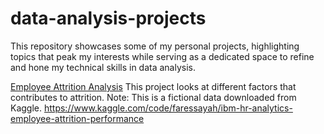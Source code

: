 # data-analysis-projects

This repository showcases some of my personal projects, highlighting topics that peak my interests while serving as a dedicated space to refine and hone my technical skills in data analysis.


[Employee Attrition Analysis](Employee%20Attrition%20Analysis.ipynb)
This project looks at different factors that contributes to attrition. Note: This is a fictional data downloaded from Kaggle. 
https://www.kaggle.com/code/faressayah/ibm-hr-analytics-employee-attrition-performance

